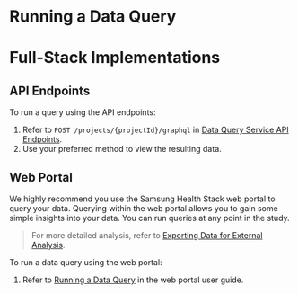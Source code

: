 
# Running a Data Query



# Full-Stack Implementations

## API Endpoints

To run a query using the API endpoints:

1. Refer to `POST /projects/{projectId}/graphql` in [Data Query Service API Endpoints](../all-endpoints/data-query-service-api-endpoints.md).
2. Use your preferred method to view the resulting data.

## Web Portal

We highly recommend you use the Samsung Health Stack web portal to query your data. Querying within the web portal allows you to gain some simple insights into your data. You can run queries at any point in the study.

> For more detailed analysis, refer to [Exporting Data for External Analysis](../../../../portal-guide/results-analysis/exporting-data.md).

To run a data query using the web portal:

1. Refer to [Running a Data Query](../../../../portal-guide/results-analysis/running-a-query.md) in the web portal user guide.
